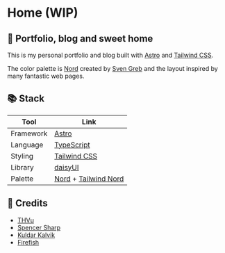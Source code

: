 # Home (WIP)

## 🏡 Portfolio, blog and sweet home

<p>
  This is my personal portfolio and blog built with <a href="https://astro.build/" target="_blank">Astro</a> and <a href="https://tailwindcss.com/" target="_blank">Tailwind CSS</a>.
</p>

<p>
  The color palette is <a href="https://www.nordtheme.com/" target="_blank">Nord</a> created by <a href="https://github.com/svengreb/" target="_blank">Sven Greb</a> and the layout inspired by many fantastic web pages.
</p>

## 📚 Stack

| Tool      | Link                                                                                                                                                  |
| --------- | ----------------------------------------------------------------------------------------------------------------------------------------------------- |
| Framework | <a href="https://astro.build/" target="_blank">Astro</a>                                                                                              |
| Language  | <a href="https://www.typescriptlang.org/" target="_blank">TypeScript</a>                                                                              |
| Styling   | <a href="https://tailwindcss.com/" target="_blank">Tailwind CSS</a>                                                                                   |
| Library   | <a href="https://daisyui.com/" target="_blank">daisyUI</a>                                                                                            |
| Palette   | <a href="https://www.nordtheme.com/" target="_blank">Nord</a> + <a href="https://github.com/crumb1e/tailwind-nord/" target="_blank">Tailwind Nord</a> |

## 💖 Credits

-   <a href="https://www.thvu.dev/" target="_blank">THVu</a>
-   <a href="https://spotlight.tailwindui.com/" target="_blank">Spencer Sharp</a>
-   <a href="https://kuldar.com/" target="_blank">Kuldar Kalvik</a>
-   <a href="https://joinfirefish.org/" target="_blank">Firefish</a>
